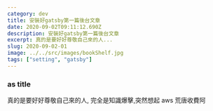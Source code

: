 ```yaml
---
category: dev
title: 安裝好gatsby第一篇後台文章
date: 2020-09-02T09:11:12.690Z
description: 安裝好gatsby第一篇後台文章
excerpt: 真的是要好好尊敬自己來的人...
slug: 2020-09-02-01
image: ../../src/images/bookShelf.jpg
tags: ["setting", "gatsby"]
---
```


### as title

真的是要好好尊敬自己來的人,
完全是知識爆擊,突然想起 aws 荒唐收費阿
